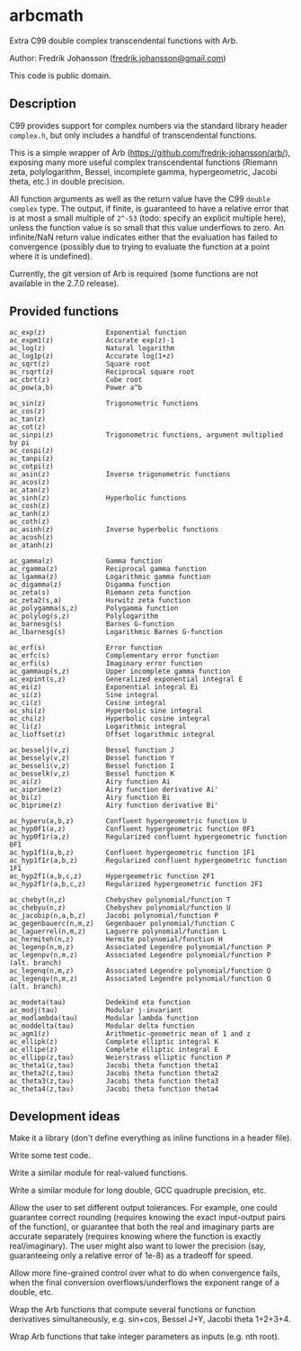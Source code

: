 # arbcmath
Extra C99 double complex transcendental functions with Arb.

Author: Fredrik Johansson (<fredrik.johansson@gmail.com>)

This code is public domain.

## Description

C99 provides support for complex numbers via the standard library header `complex.h`, but only includes a handful of transcendental functions.

This is a simple wrapper of Arb (https://github.com/fredrik-johansson/arb/), exposing many more useful complex transcendental functions (Riemann zeta, polylogarithm, Bessel, incomplete gamma, hypergeometric, Jacobi theta, etc.) in double precision.

All function arguments as well as the return value have the C99 `double complex` type. The output, if finite, is guaranteed to have a relative error that is at most a small multiple of `2^-53` (todo: specify an explicit multiple here), unless the function value is so small that this value underflows to zero. An infinite/NaN return value indicates either that the evaluation has failed to convergence (possibly due to trying to evaluate the function at a point where it is undefined).

Currently, the git version of Arb is required (some functions
are not available in the 2.7.0 release).

## Provided functions

    ac_exp(z)               Exponential function
    ac_expm1(z)             Accurate exp(z)-1
    ac_log(z)               Natural logarithm
    ac_log1p(z)             Accurate log(1+z)
    ac_sqrt(z)              Square root
    ac_rsqrt(z)             Reciprocal square root
    ac_cbrt(z)              Cube root
    ac_pow(a,b)             Power a^b
  
    ac_sin(z)               Trigonometric functions
    ac_cos(z)
    ac_tan(z)
    ac_cot(z)
    ac_sinpi(z)             Trigonometric functions, argument multiplied by pi
    ac_cospi(z)
    ac_tanpi(z)
    ac_cotpi(z)
    ac_asin(z)              Inverse trigonometric functions
    ac_acos(z)
    ac_atan(z)
    ac_sinh(z)              Hyperbolic functions
    ac_cosh(z)
    ac_tanh(z)
    ac_coth(z)
    ac_asinh(z)             Inverse hyperbolic functions
    ac_acosh(z)
    ac_atanh(z)
    
    ac_gamma(z)             Gamma function
    ac_rgamma(z)            Reciprocal gamma function
    ac_lgamma(z)            Logarithmic gamma function
    ac_digamma(z)           Digamma function
    ac_zeta(s)              Riemann zeta function
    ac_zeta2(s,a)           Hurwitz zeta function
    ac_polygamma(s,z)       Polygamma function
    ac_polylog(s,z)         Polylogarithm
    ac_barnesg(s)           Barnes G-function
    ac_lbarnesg(s)          Logarithmic Barnes G-function
    
    ac_erf(s)               Error function
    ac_erfc(s)              Complementary error function
    ac_erfi(s)              Imaginary error function
    ac_gammaup(s,z)         Upper incomplete gamma function
    ac_expint(s,z)          Generalized exponential integral E
    ac_ei(z)                Exponential integral Ei
    ac_si(z)                Sine integral
    ac_ci(z)                Cosine integral
    ac_shi(z)               Hyperbolic sine integral
    ac_chi(z)               Hyperbolic cosine integral
    ac_li(z)                Logarithmic integral
    ac_lioffset(z)          Offset logarithmic integral
    
    ac_besselj(v,z)         Bessel function J
    ac_bessely(v,z)         Bessel function Y
    ac_besseli(v,z)         Bessel function I
    ac_besselk(v,z)         Bessel function K
    ac_ai(z)                Airy function Ai
    ac_aiprime(z)           Airy function derivative Ai'
    ac_bi(z)                Airy function Bi
    ac_biprime(z)           Airy function derivative Bi'

    ac_hyperu(a,b,z)        Confluent hypergeometric function U
    ac_hyp0f1(a,z)          Confluent hypergeometric function 0F1
    ac_hyp0f1r(a,z)         Regularized confluent hypergeometric function 0F1
    ac_hyp1f1(a,b,z)        Confluent hypergeometric function 1F1
    ac_hyp1f1r(a,b,z)       Regularized confluent hypergeometric function 1F1
    ac_hyp2f1(a,b,c,z)      Hypergeometric function 2F1
    ac_hyp2f1r(a,b,c,z)     Regularized hypergeometric function 2F1
  
    ac_chebyt(n,z)          Chebyshev polynomial/function T
    ac_chebyu(n,z)          Chebyshev polynomial/function U
    ac_jacobip(n,a,b,z)     Jacobi polynomial/function P
    ac_gegenbauerc(n,m,z)   Gegenbauer polynomial/function C
    ac_laguerrel(n,m,z)     Laguerre polynomial/function L
    ac_hermiteh(n,z)        Hermite polynomial/function H
    ac_legenp(n,m,z)        Associated Legendre polynomial/function P
    ac_legenpv(n,m,z)       Associated Legendre polynomial/function P (alt. branch)
    ac_legenq(n,m,z)        Associated Legendre polynomial/function Q
    ac_legenqv(n,m,z)       Associated Legendre polynomial/function Q (alt. branch)
  
    ac_modeta(tau)          Dedekind eta function
    ac_modj(tau)            Modular j-invariant
    ac_modlambda(tau)       Modular lambda function
    ac_moddelta(tau)        Modular delta function
    ac_agm1(z)              Arithmetic-geometric mean of 1 and z
    ac_ellipk(z)            Complete elliptic integral K
    ac_ellipe(z)            Complete elliptic integral E
    ac_ellipp(z,tau)        Weierstrass elliptic function P
    ac_theta1(z,tau)        Jacobi theta function theta1
    ac_theta2(z,tau)        Jacobi theta function theta2
    ac_theta3(z,tau)        Jacobi theta function theta3
    ac_theta4(z,tau)        Jacobi theta function theta4

## Development ideas

Make it a library (don't define everything as inline functions in a header file).

Write some test code.

Write a similar module for real-valued functions.

Write a similar module for long double, GCC quadruple precision, etc.

Allow the user to set different output tolerances.
For example, one could guarantee correct rounding (requires knowing
the exact input-output pairs of the function), or guarantee that
both the real and imaginary parts are accurate separately
(requires knowing where the function is exactly real/imaginary).
The user might also want to lower the precision (say, guaranteeing
only a relative error of 1e-8) as a tradeoff for speed.

Allow more fine-grained control over what to do when convergence fails,
when the final conversion overflows/underflows the exponent range of a
double, etc.

Wrap the Arb functions that compute several functions or function derivatives
simultaneously, e.g. sin+cos, Bessel J+Y, Jacobi theta 1+2+3+4.

Wrap Arb functions that take integer parameters as inputs (e.g. nth root).
